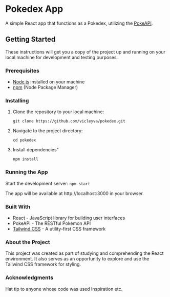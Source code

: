 # Pokedex App

A simple React app that functions as a Pokedex, utilizing the [PokeAPI](https://pokeapi.co/api/v2/).

## Getting Started

These instructions will get you a copy of the project up and running on your local machine for development and testing purposes.

### Prerequisites

- [Node.js](https://nodejs.org/) installed on your machine
- [npm](https://www.npmjs.com/) (Node Package Manager)

### Installing

1. Clone the repository to your local machine:
    
   `git clone https://github.com/vicleyva/pokedex.git`

2. Navigate to the project directory:

    `cd pokedex`

3. Install dependencies"

    `npm install`

### Running the App

Start the development server:
    `npm start`

The  app will be available at http://localhost:3000 in your browser.

### Built With

- React - JavaScript library for building user interfaces
- PokeAPI - The RESTful Pokémon API
- [Tailwind CSS](https://tailwindcss.com/) - A utility-first CSS framework

### About the Project

This project was created as part of studying and comprehending the React environment. It also serves as an opportunity to explore and use the Tailwind CSS framework for styling.

### Acknowledgments

Hat tip to anyone whose code was used
Inspiration
etc.